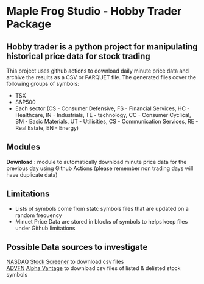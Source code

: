 # Maple Frog Studio - Hobby Trader Package 

## Hobby trader is a python project for manipulating historical price data for stock trading  

This project uses github actions to download daily minute price data and archive the results as a CSV or PARQUET file. The generated files cover the following groups of symbols:
* TSX
* S&P500
* Each sector (CS - Consumer Defensive, FS - Financial Services, HC - Healthcare, IN - Industrials, TE - technology, CC - Consumer Cyclical, BM - Basic Materials, UT - Utilisities, CS - Communication Services, RE - Real Estate, EN - Energy)

## Modules 
  
**Download** : module to automatically download minute price data for the previous day using Github Actions (please remember non trading days will have duplicate data)  


## Limitations
- Lists of symbols come from statc symbols files that are updated on a random frequency
- Minuet Price Data are stored in blocks of symbols to helps keep files under Github limitations

## Possible Data sources to investigate
[NASDAQ Stock Screener](https://www.nasdaq.com/market-activity/stocks/screener) to download csv files  
[ADVFN](https://ca.advfn.com/investing/stocks/canada/tsx?letter=A)
[Alpha Vantage](https://www.alphavantage.co/documentation/#listing-status) to download csv files of listed & delisted stock symbols

<!-- 
1) # Title of your project
2) ## Short project description
3) Introduction paragraph, used for SEO Value
4) Simple diagram or Youtube video link
5a) User instructions for user (not for coders)
5b) Developer instructions (for contributors)
6) Contributor expectations
7) Known Issues
8) Beg for money


Readme != full documentation
https://github.com/matiassingers/awesome-readme

external tools:
Banner Maker : https://banner.godori.dev/
Shields : https://shields.io/
Carbon : https://carbon.now.sh/  (for code presentation)


-->